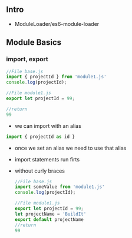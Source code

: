 ## Intro 

- ModuleLoader/es6-module-loader    

## Module Basics

### import, export

```js
//File base.js
import { projectId } from 'module1.js'
console.log(projectId);

//File module1.js
export let projectId = 99;

//return
99
```

- we can import with an alias
```js 
import { projectId as id }
```
- once we set an alias we need to use that alias
- import statements run firts

- without curly braces
        
    ```js
    //File base.js
    import someValue from 'module1.js'
    console.log(projectId);

    //File module1.js
    export let projectId = 99;
    let projectName = 'BuildIt'
    export default projectName
    //return
    99
    ```